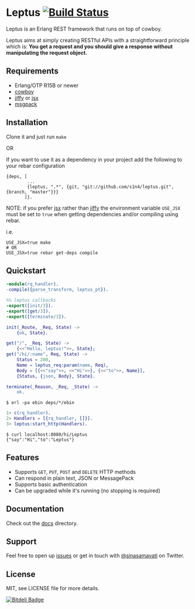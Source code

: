 # Leptus [![Build Status](https://travis-ci.org/s1n4/leptus.png?branch=master)](https://travis-ci.org/s1n4/leptus)

Leptus is an Erlang REST framework that runs on top of cowboy.

Leptus aims at simply creating RESTful APIs with a straightforward principle which is:
**You get a request and you should give a response without manipulating the request object.**

## Requirements

  * Erlang/OTP R15B or newer
  * [cowboy](https://github.com/extend/cowboy)
  * [jiffy](https://github.com/davisp/jiffy) or [jsx](https://github.com/talentdeficit/jsx)
  * [msgpack](https://github.com/msgpack/msgpack-erlang)

## Installation

Clone it and just run `make`

OR

If you want to use it as a dependency in your project add the following to your rebar configuration

```
{deps, [
        ...
        {leptus, ".*", {git, "git://github.com/s1n4/leptus.git", {branch, "master"}}}
       ]}.
```

NOTE: if you prefer [jsx](https://github.com/talentdeficit/jsx) rather than [jiffy](https://github.com/davisp/jiffy)
the environment variable `USE_JSX` must be set to `true` when getting dependencies and/or compiling using rebar.

i.e.
```
USE_JSX=true make
# OR
USE_JSX=true rebar get-deps compile
```

## Quickstart

```erlang
-module(rq_handler).
-compile({parse_transform, leptus_pt}).

%% leptus callbacks
-export([init/3]).
-export([get/3]).
-export([terminate/3]).

init(_Route, _Req, State) ->
    {ok, State}.

get("/", _Req, State) ->
    {<<"Hello, leptus!">>, State};
get("/hi/:name", Req, State) ->
    Status = 200,
    Name = leptus_req:param(name, Req),
    Body = [{<<"say">>, <<"Hi">>}, {<<"to">>, Name}],
    {Status, {json, Body}, State}.

terminate(_Reason, _Req, _State) ->
    ok.
```

```
$ erl -pa ebin deps/*/ebin
```

```erlang
1> c(rq_handler).
2> Handlers = [{rq_handler, []}].
3> leptus:start_http(Handlers).
```

```
$ curl localhost:8080/hi/Leptus
{"say":"Hi","to":"Leptus"}
```

## Features

* Supports `GET`, `PUT`, `POST` and `DELETE` HTTP methods
* Can respond in plain text, JSON or MessagePack
* Supports basic authentication
* Can be upgraded while it's running (no stopping is required)

## Documentation

Check out the [docs](docs) directory.

## Support

Feel free to open up [issues](https://github.com/s1n4/leptus/issues)
or get in touch with [@sinasamavati](https://twitter.com/sinasamavati) on Twitter.

## License

MIT, see LICENSE file for more details.

[![Bitdeli Badge](https://d2weczhvl823v0.cloudfront.net/s1n4/leptus/trend.png)](https://bitdeli.com/free "Bitdeli Badge")
